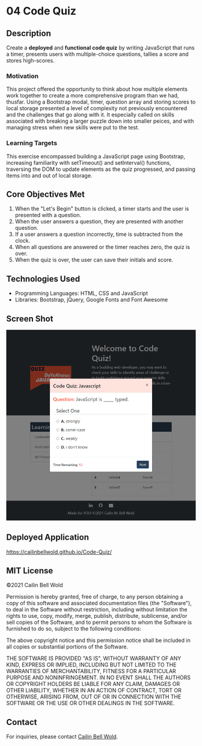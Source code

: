 # 04 Code Quiz

## Description

Create a **deployed** and **functional code quiz** by writing JavaScript that runs a timer, presents users with multiple-choice questions, tallies a score and stores high-scores.

### Motivation
This project offered the opportunity to think about how multiple elements work together to create a more comprehensive program than we had, thusfar. Using a Bootstrap modal, timer, question array and storing scores to local storage presented a level of complexity not previously encountered and the challenges that go along with it. It especially called on skills associated with breaking a larger puzzle down into smaller peices, and with managing stress when new skills were put to the test.

### Learning Targets
This exercise encompassed building a JavaScript page using Bootstrap, increasing familiarity with setTimeout() and setInterval() functions, traversing the DOM to update elements as the quiz progressed, and passing items into and out of local storage.

## Core Objectives Met

1. When the "Let's Begin" button is clicked, a timer starts and the user is presented with a question.
2. When the user answers a question, they are presented with another question.
3. If a user answers a question incorrectly, time is subtracted from the clock.
4. When all questions are answered or the timer reaches zero, the quiz is over.
5. When the quiz is over, the user can save their initials and score.

## Technologies Used

* Programming Languages: HTML, CSS and JavaScript
* Libraries: Bootstrap, jQuery, Google Fonts and Font Awesome

## Screen Shot

![My code quiz, including questions, options, and timer.](./images/Code-Quiz-Screenshot01.png) 

## Deployed Application

https://cailinbellwold.github.io/Code-Quiz/

## MIT License
&copy;2021 Cailin Bell Wold

Permission is hereby granted, free of charge, to any person obtaining a copy
of this software and associated documentation files (the "Software"), to deal
in the Software without restriction, including without limitation the rights
to use, copy, modify, merge, publish, distribute, sublicense, and/or sell
copies of the Software, and to permit persons to whom the Software is
furnished to do so, subject to the following conditions:

The above copyright notice and this permission notice shall be included in all
copies or substantial portions of the Software.

THE SOFTWARE IS PROVIDED "AS IS", WITHOUT WARRANTY OF ANY KIND, EXPRESS OR
IMPLIED, INCLUDING BUT NOT LIMITED TO THE WARRANTIES OF MERCHANTABILITY,
FITNESS FOR A PARTICULAR PURPOSE AND NONINFRINGEMENT. IN NO EVENT SHALL THE
AUTHORS OR COPYRIGHT HOLDERS BE LIABLE FOR ANY CLAIM, DAMAGES OR OTHER
LIABILITY, WHETHER IN AN ACTION OF CONTRACT, TORT OR OTHERWISE, ARISING FROM,
OUT OF OR IN CONNECTION WITH THE SOFTWARE OR THE USE OR OTHER DEALINGS IN THE
SOFTWARE.

## Contact
For inquiries, please contact [Cailin Bell Wold](https://github.com/CailinBellWold).

